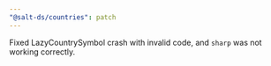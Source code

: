 ```yaml
---
"@salt-ds/countries": patch
---
```


Fixed LazyCountrySymbol crash with invalid code, and `sharp` was not working correctly.
